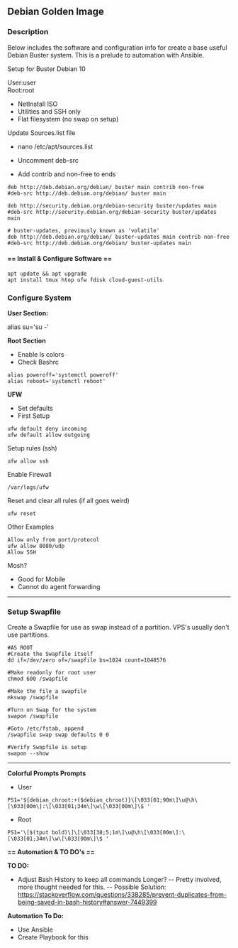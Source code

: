 ## Debian Golden Image  
### Description  
Below includes the software and configuration info for create a base useful Debian Buster system. This is a prelude to automation with Ansible. 
  
    
Setup for Buster Debian 10

User:user  
Root:root

- NetInstall ISO
- Utilities and SSH only
- Flat filesystem (no swap on setup)

Update Sources.list file
- nano /etc/apt/sources.list

- Uncomment deb-src
- Add contrib and non-free to ends

```
deb http://deb.debian.org/debian/ buster main contrib non-free
#deb-src http://deb.debian.org/debian/ buster main

deb http://security.debian.org/debian-security buster/updates main
#deb-src http://security.debian.org/debian-security buster/updates main

# buster-updates, previously known as 'volatile'
deb http://deb.debian.org/debian/ buster-updates main contrib non-free
#deb-src http://deb.debian.org/debian/ buster-updates main
```

#### == Install & Configure Software ==
```
apt update && apt upgrade
apt install tmux htop ufw fdisk cloud-guest-utils
```  
### Configure System  

**User Section:**

alias su='su -'

**Root Section**

- Enable ls colors
- Check Bashrc  
```
alias poweroff='systemctl poweroff'
alias reboot='systemctl reboot'  
```  
**UFW**
- Set defaults  
- First Setup  
```
ufw default deny incoming  
ufw default allow outgoing
```

Setup rules (ssh)
```
ufw allow ssh
```  

Enable Firewall
```
/var/logs/ufw
```  

Reset and clear all rules  (if all goes weird)  
```
ufw reset
```

Other Examples  
```
Allow only from port/protocol  
ufw allow 8080/udp
Allow SSH
```  

Mosh?
- Good for Mobile
- Cannot do agent forwarding

-------

### Setup Swapfile  

Create a Swapfile for use as swap instead of a partition. VPS's usually don't use partitions.
```
#AS ROOT
#Create the Swapfile itself
dd if=/dev/zero of=/swapfile bs=1024 count=1048576

#Make readonly for root user
chmod 600 /swapfile

#Make the file a swapfile
mkswap /swapfile

#Turn on Swap for the system
swapon /swapfile

#Goto /etc/fstab, append
/swapfile swap swap defaults 0 0

#Verify Swapfile is setup
swapon --show
```

-------

**Colorful Prompts Prompts** 

- User
```
PS1='${debian_chroot:+($debian_chroot)}\[\033[01;90m\]\u@\h\[\033[00m\]:\[\033[01;34m\]\w\[\033[00m\]\$ '
```
- Root
```
PS1='\[$(tput bold)\]\[\033[38;5;1m\]\u@\h\[\033[00m\]:\[\033[01;34m\]\w\[\033[00m\]\$ '
```
**== Automation & TO DO's ==**

**TO DO:**

- Adjust Bash History to keep all commands Longer?
-- Pretty involved, more thought needed for this.
-- Possible Solution:
https://stackoverflow.com/questions/338285/prevent-duplicates-from-being-saved-in-bash-history#answer-7449399


**Automation To Do:**
- Use Ansible
- Create Playbook for this

